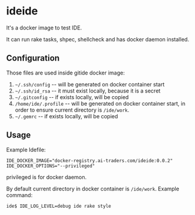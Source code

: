 # ideide

It's a docker image to test IDE.

It can run rake tasks, shpec, shellcheck and has docker daemon installed.

## Configuration
Those files are used inside gitide docker image:
1. `~/.ssh/config` -- will be generated on docker container start
2. `~/.ssh/id_rsa` -- it must exist locally, because it is a secret
2. `~/.gitconfig` -- if exists locally, will be copied
3. `/home/ide/.profile` -- will be generated on docker container start, in 
   order to ensure current directory is `/ide/work`.
2. `~/.gemrc` -- if exists locally, will be copied

## Usage
Example Idefile:
```
IDE_DOCKER_IMAGE="docker-registry.ai-traders.com/ideide:0.0.2"
IDE_DOCKER_OPTIONS="--privileged"
```
privileged is for docker daemon.

By default current directory in docker container is `/ide/work`. Example command:
```bash
ide$ IDE_LOG_LEVEL=debug ide rake style
```
